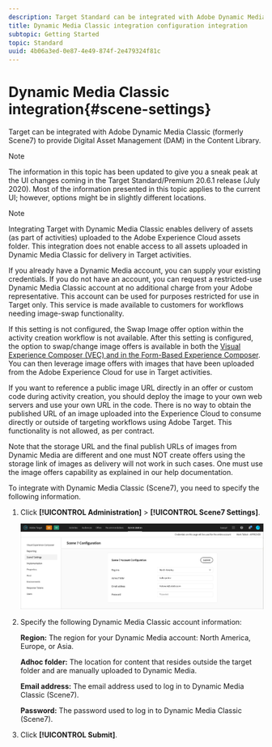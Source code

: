 ```yaml
---
description: Target Standard can be integrated with Adobe Dynamic Media Classic (formerly Scene7) to provide Digital Asset Management (DAM) in the Content Library.
title: Dynamic Media Classic integration configuration integration
subtopic: Getting Started
topic: Standard
uuid: 4b06a3ed-0e87-4e49-874f-2e479324f81c
---
```


# Dynamic Media Classic integration{#scene-settings}

Target can be integrated with Adobe Dynamic Media Classic (formerly Scene7) to provide Digital Asset Management (DAM) in the Content Library.

>[!NOTE]
>
>The information in this topic has been updated to give you a sneak peak at the UI changes coming in the Target Standard/Premium 20.6.1 release (July 2020). Most of the information presented in this topic applies to the current UI; however, options might be in slightly different locations.

>[!NOTE]
>
>Integrating Target with Dynamic Media Classic enables delivery of assets (as part of activities) uploaded to the Adobe Experience Cloud assets folder. This integration does not enable access to all assets uploaded in Dynamic Media Classic for delivery in Target activities.

If you already have a Dynamic Media account, you can supply your existing credentials. If you do not have an account, you can request a restricted-use Dynamic Media Classic account at no additional charge from your Adobe representative. This account can be used for purposes restricted for use in Target only. This service is made available to customers for workflows needing image-swap functionality.

If this setting is not configured, the Swap Image offer option within the activity creation workflow is not available. After this setting is configured, the option to swap/change image offers is available in both the [Visual Experience Composer (VEC) and in the Form-Based Experience Composer](../c-experiences/experiences.md#concept_A2E10F6AFB3D4AEAB6951EE14688848D). You can then leverage image offers with images that have been uploaded from the Adobe Experience Cloud for use in Target activities.

If you want to reference a public image URL directly in an offer or custom code during activity creation, you should deploy the image to your own web servers and use your own URL in the code. There is no way to obtain the published URL of an image uploaded into the Experience Cloud to consume directly or outside of targeting workflows using Adobe Target. This functionality is not allowed, as per contract.

Note that the storage URL and the final publish URLs of images from Dynamic Media are different and one must NOT create offers using the storage link of images as delivery will not work in such cases. One must use the image offers capability as explained in our help documentation.

To integrate with Dynamic Media Classic (Scene7), you need to specify the following information. 

1. Click **[!UICONTROL Administration]** > **[!UICONTROL Scene7 Settings]**.

   ![Scene7 page](/help/administrating-target/assets/scene7.png)

1. Specify the following Dynamic Media Classic account information:

   **Region:** The region for your Dynamic Media account: North America, Europe, or Asia.

   **Adhoc folder:** The location for content that resides outside the target folder and are manually uploaded to Dynamic Media.

   **Email address:** The email address used to log in to Dynamic Media Classic (Scene7).

   **Password:** The password used to log in to Dynamic Media Classic (Scene7).

1. Click **[!UICONTROL Submit]**.

